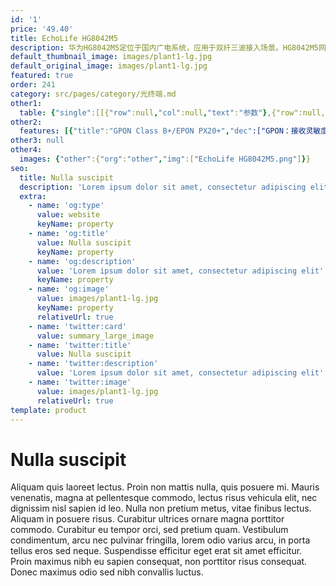 ```yaml
---
id: '1'
price: '49.40'
title: EchoLife HG8042M5
description: 华为HG8042M5定位于国内广电系统，应用于双纤三波接入场景。HG8042M5网络侧接口提供CATV和GPON/EPON方式接入，承载有线电视与互联网业务。HG8042M5用户侧口提供1GE+3FE+RF，满足千兆接入应用和CATV电视业务。有线电视业务和互联网业务分别在不同的纤芯进行传输，可以有效避免两种业务之间的相互影响，提升用户体验。
default_thumbnail_image: images/plant1-lg.jpg
default_original_image: images/plant1-lg.jpg
featured: true
order: 241
category: src/pages/category/光终端.md
other1: 
  table: {"single":[[{"row":null,"col":null,"text":"参数"},{"row":null,"col":null,"text":"EchoLife HG8042M5"}],[{"row":null,"col":null,"text":"尺寸（高×宽×深）"},{"row":null,"col":null,"text":"34 mm × 175 mm × 115 mm（不含脚垫）"}],[{"row":null,"col":null,"text":"重量(不含电源适配器)"},{"row":null,"col":null,"text":"小于 500 g"}],[{"row":null,"col":null,"text":"工作环境温度"},{"row":null,"col":null,"text":"0~+40°C"}],[{"row":null,"col":null,"text":"工作环境湿度"},{"row":null,"col":null,"text":"5% RH ～ 95% RH，非凝结"}],[{"row":null,"col":null,"text":"电源适配器额定输入范围"},{"row":null,"col":null,"text":"150V～264V AC，50/60 Hz"}],[{"row":null,"col":null,"text":"PoE最大输出功率"},{"row":null,"col":null,"text":"NA"}],[{"row":null,"col":null,"text":"防雷规格"},{"row":null,"col":null,"text":"GE接口：共模4kV，差模0.5kV\n配套AC电源：共模6kV，差模6kV"}],[{"row":null,"col":null,"text":"最大功耗"},{"row":null,"col":null,"text":"6W"}],[{"row":null,"col":null,"text":"网络侧接口"},{"row":null,"col":null,"text":"GPON + CATV"}],[{"row":null,"col":null,"text":"用户侧接口"},{"row":null,"col":null,"text":"1GE + 3FE + 1RF"}],[{"row":null,"col":null,"text":"安装方式"},{"row":null,"col":null,"text":"桌面安装"}],[{"row":null,"col":null,"text":"认证"},{"row":null,"col":null,"text":"CCC"}],[{"row":null,"col":null,"text":"PON接口"},{"row":null,"col":null,"text":"接口类型：SC/UPC\nGPON：Class B+/EPON:PX20+\n接收灵敏度：-27dBm\nGPON：-8dBm/EPON:-3dBm\nType B单归属\nType B双归属（二层转发模式下支持）\n认证方式：SN/Password/LOID（GPON）\nMAC/Key/LOID（EPON）\n双向FEC（Forward Error Correction）"}],[{"row":null,"col":null,"text":"GE电接口"},{"row":null,"col":null,"text":"基于以太口的VLAN  Tag/Tag剥离 l\n1:1 VLAN/N:1 VLAN/VLAN透传 l\nQ in Q VLAN l\nMAC地址限制 l\nMAC地址学习 l\n以太端口本地交换/隔离 l\n二层IPv6透传 l\n千兆口支持10Mbit/s、100Mbit/s、1000Mbit/s自适应 l\n百兆口支持10Mbit/s、100Mbit/s自适应 "}],[{"row":null,"col":null,"text":"CATV 接口"},{"row":null,"col":null,"text":"工作频率：54-870 MHz\n射频输出阻抗：75Ω\n接收的平均光功率：-8dBm至+ 2dBm\n射频输出功率：≥17dBmV/Ch"}]]}
other2:
  features: [{"title":"GPON Class B+/EPON PX20+","dec":["GPON：接收灵敏度：-27dBm\n过载光功率：GPON: -8dBm/EPON: -3dBm\nType B（单归属&双归属）\nCATV：\n工作频率：54-870 MHz\n接收的平均光功率：-8dBm至+ 2dBm"]},{"title":"智能运维","dec":["IPTV视频质量诊断（仅增强型产品支持）主动/被动流氓ONT检测和隔离\nPPPOE/DHCP仿真测试\n变长OMCI"]},{"title":"三层特性","dec":["PPPoE/静态IP/DHCP\nNAT/NAPT\n端口转发\nALG/UPnP\nDDNS/DNS server/DNS Client\nIPv6/IPv4 双栈，DS-Lite\n静态路由/默认路由\nRIPv2\n一个WAN承载多业务"]}]
other3: null
other4:
  images: {"other":{"org":"other","img":["EchoLife HG8042M5.png"]}}
seo:
  title: Nulla suscipit
  description: 'Lorem ipsum dolor sit amet, consectetur adipiscing elit'
  extra:
    - name: 'og:type'
      value: website
      keyName: property
    - name: 'og:title'
      value: Nulla suscipit
      keyName: property
    - name: 'og:description'
      value: 'Lorem ipsum dolor sit amet, consectetur adipiscing elit'
      keyName: property
    - name: 'og:image'
      value: images/plant1-lg.jpg
      keyName: property
      relativeUrl: true
    - name: 'twitter:card'
      value: summary_large_image
    - name: 'twitter:title'
      value: Nulla suscipit
    - name: 'twitter:description'
      value: 'Lorem ipsum dolor sit amet, consectetur adipiscing elit'
    - name: 'twitter:image'
      value: images/plant1-lg.jpg
      relativeUrl: true
template: product
---
```


# Nulla suscipit

Aliquam quis laoreet lectus. Proin non mattis nulla, quis posuere mi. Mauris venenatis, magna at pellentesque commodo, lectus risus vehicula elit, nec dignissim nisl sapien id leo. Nulla non pretium metus, vitae finibus lectus. Aliquam in posuere risus. Curabitur ultrices ornare magna porttitor commodo. Curabitur eu tempor orci, sed pretium quam. Vestibulum condimentum, arcu nec pulvinar fringilla, lorem odio varius arcu, in porta tellus eros sed neque. Suspendisse efficitur eget erat sit amet efficitur. Proin maximus nibh eu sapien consequat, non porttitor risus consequat. Donec maximus odio sed nibh convallis luctus.